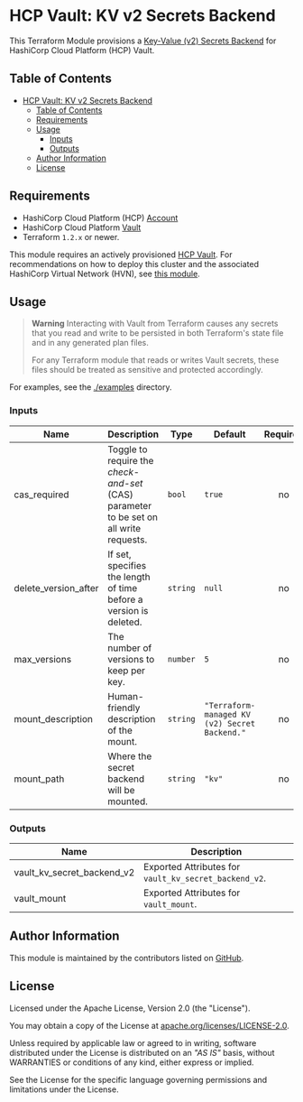 # HCP Vault: KV v2 Secrets Backend

This Terraform Module provisions a [Key-Value (v2) Secrets Backend](https://www.vaultproject.io/docs/secrets/kv/kv-v2) for HashiCorp Cloud Platform (HCP) Vault.

## Table of Contents

<!-- TOC -->
* [HCP Vault: KV v2 Secrets Backend](#hcp-vault--kv-v2-secrets-backend)
  * [Table of Contents](#table-of-contents)
  * [Requirements](#requirements)
  * [Usage](#usage)
    * [Inputs](#inputs)
    * [Outputs](#outputs)
  * [Author Information](#author-information)
  * [License](#license)
<!-- TOC -->

## Requirements

* HashiCorp Cloud Platform (HCP) [Account](https://portal.cloud.hashicorp.com/sign-in)
* HashiCorp Cloud Platform [Vault](https://cloud.hashicorp.com/products/vault)
* Terraform `1.2.x` or newer.

This module requires an actively provisioned [HCP Vault](https://cloud.hashicorp.com/products/vault). For recommendations on how to deploy this cluster and the associated HashiCorp Virtual Network (HVN), see [this module](https://registry.terraform.io/modules/ksatirli/hvn-aws/hcp/latest).

## Usage

> **Warning**
> Interacting with Vault from Terraform causes any secrets that you read and write to be persisted in both Terraform's state file and in any generated plan files.
>
> For any Terraform module that reads or writes Vault secrets, these files should be treated as sensitive and protected accordingly.

For examples, see the [./examples](https://github.com/ksatirli/terraform-hcp-vault-kv-v2/tree/main/examples/) directory.

<!-- BEGIN_TF_DOCS -->
### Inputs

| Name | Description | Type | Default | Required |
|------|-------------|------|---------|:--------:|
| cas_required | Toggle to require the _check-and-set_ (CAS) parameter to be set on all write requests. | `bool` | `true` | no |
| delete_version_after | If set, specifies the length of time before a version is deleted. | `string` | `null` | no |
| max_versions | The number of versions to keep per key. | `number` | `5` | no |
| mount_description | Human-friendly description of the mount. | `string` | `"Terraform-managed KV (v2) Secret Backend."` | no |
| mount_path | Where the secret backend will be mounted. | `string` | `"kv"` | no |

### Outputs

| Name | Description |
|------|-------------|
| vault_kv_secret_backend_v2 | Exported Attributes for `vault_kv_secret_backend_v2`. |
| vault_mount | Exported Attributes for `vault_mount`. |
<!-- END_TF_DOCS -->

## Author Information

This module is maintained by the contributors listed on [GitHub](https://github.com/ksatirli/terraform-hcp-vault-kv-v2/graphs/contributors).

## License

Licensed under the Apache License, Version 2.0 (the "License").

You may obtain a copy of the License at [apache.org/licenses/LICENSE-2.0](http://www.apache.org/licenses/LICENSE-2.0).

Unless required by applicable law or agreed to in writing, software distributed under the License is distributed on an _"AS IS"_ basis, without WARRANTIES or conditions of any kind, either express or implied.

See the License for the specific language governing permissions and limitations under the License.
